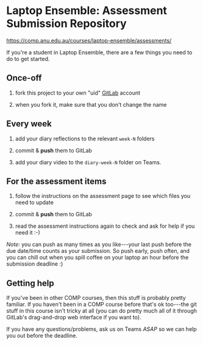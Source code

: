 # Laptop Ensemble: Assessment Submission Repository

<https://comp.anu.edu.au/courses/laptop-ensemble/assessments/>

If you're a student in Laptop Ensemble, there are a few things you need to do to get started.

## Once-off

1. fork this project to your own "uid" [GitLab](https://gitlab.cecs.anu.edu.au/)
   account

2. when you fork it, make sure that you don't change the name

## Every week

1. add your diary reflections to the relevant `week-N` folders 

2. commit & **push** them to GitLab

3. add your diary video to the `diary-week-N` folder on Teams.

## For the assessment items

1. follow the instructions on the assessment page to see which files you need to update

2. commit & **push** them to GitLab

3. read the assessment instructions again to check and ask for help if you need it :-)

_Note_: you can push as many times as you like---your last push before the due
date/time counts as your submission. So push early, push often, and you can
chill out when you spill coffee on your laptop an hour before the submission
deadline :)

## Getting help

If you've been in other COMP courses, then this stuff is probably pretty
familiar. If you haven't been in a COMP course before that's ok too---the git
stuff in this course isn't tricky at all (you can do pretty much all of it
through GitLab's drag-and-drop web interface if you want to).

If you have any questions/problems, ask us on Teams _ASAP_ so we can help you
out before the deadline.
